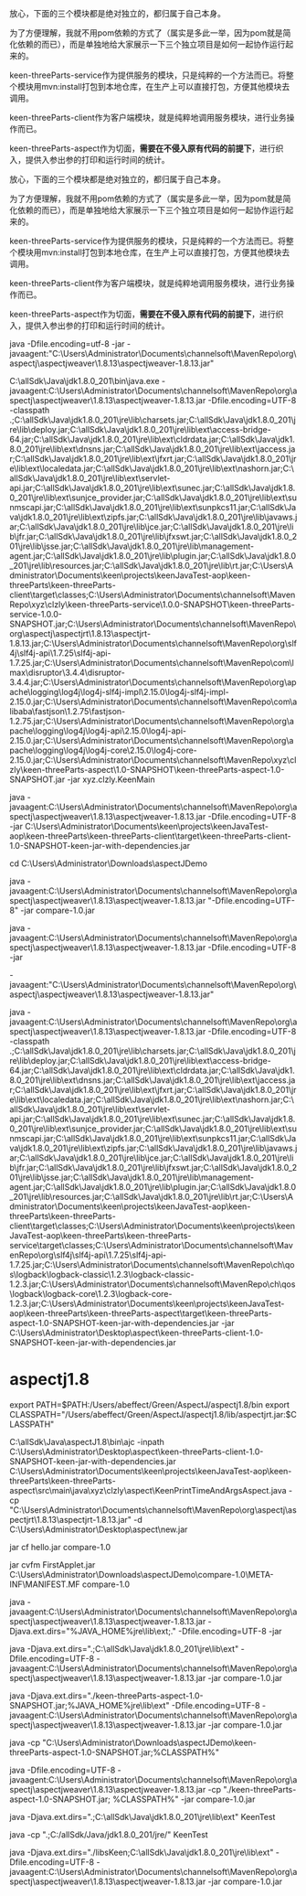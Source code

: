 放心，下面的三个模块都是绝对独立的，都归属于自己本身。

为了方便理解，我就不用pom依赖的方式了（属实是多此一举，因为pom就是简化依赖的而已），而是单独地给大家展示一下三个独立项目是如何一起协作运行起来的。

keen-threeParts-service作为提供服务的模块，只是纯粹的一个方法而已。将整个模块用mvn:install打包到本地仓库，在生产上可以直接打包，方便其他模块去调用。

keen-threeParts-client作为客户端模块，就是纯粹地调用服务模块，进行业务操作而已。

keen-threeParts-aspect作为切面，**需要在不侵入原有代码的前提下**，进行织入，提供入参出参的打印和运行时间的统计。

放心，下面的三个模块都是绝对独立的，都归属于自己本身。

为了方便理解，我就不用pom依赖的方式了（属实是多此一举，因为pom就是简化依赖的而已），而是单独地给大家展示一下三个独立项目是如何一起协作运行起来的。

keen-threeParts-service作为提供服务的模块，只是纯粹的一个方法而已。将整个模块用mvn:install打包到本地仓库，在生产上可以直接打包，方便其他模块去调用。

keen-threeParts-client作为客户端模块，就是纯粹地调用服务模块，进行业务操作而已。

keen-threeParts-aspect作为切面，**需要在不侵入原有代码的前提下**，进行织入，提供入参出参的打印和运行时间的统计。


java -Dfile.encoding=utf-8 -jar
-javaagent:"C:\Users\Administrator\Documents\channelsoft\MavenRepo\org\aspectj\aspectjweaver\1.8.13\aspectjweaver-1.8.13.jar"


C:\allSdk\Java\jdk1.8.0_201\bin\java.exe -javaagent:C:\Users\Administrator\Documents\channelsoft\MavenRepo\org\aspectj\aspectjweaver\1.8.13\aspectjweaver-1.8.13.jar -Dfile.encoding=UTF-8 -classpath .;C:\allSdk\Java\jdk1.8.0_201\jre\lib\charsets.jar;C:\allSdk\Java\jdk1.8.0_201\jre\lib\deploy.jar;C:\allSdk\Java\jdk1.8.0_201\jre\lib\ext\access-bridge-64.jar;C:\allSdk\Java\jdk1.8.0_201\jre\lib\ext\cldrdata.jar;C:\allSdk\Java\jdk1.8.0_201\jre\lib\ext\dnsns.jar;C:\allSdk\Java\jdk1.8.0_201\jre\lib\ext\jaccess.jar;C:\allSdk\Java\jdk1.8.0_201\jre\lib\ext\jfxrt.jar;C:\allSdk\Java\jdk1.8.0_201\jre\lib\ext\localedata.jar;C:\allSdk\Java\jdk1.8.0_201\jre\lib\ext\nashorn.jar;C:\allSdk\Java\jdk1.8.0_201\jre\lib\ext\servlet-api.jar;C:\allSdk\Java\jdk1.8.0_201\jre\lib\ext\sunec.jar;C:\allSdk\Java\jdk1.8.0_201\jre\lib\ext\sunjce_provider.jar;C:\allSdk\Java\jdk1.8.0_201\jre\lib\ext\sunmscapi.jar;C:\allSdk\Java\jdk1.8.0_201\jre\lib\ext\sunpkcs11.jar;C:\allSdk\Java\jdk1.8.0_201\jre\lib\ext\zipfs.jar;C:\allSdk\Java\jdk1.8.0_201\jre\lib\javaws.jar;C:\allSdk\Java\jdk1.8.0_201\jre\lib\jce.jar;C:\allSdk\Java\jdk1.8.0_201\jre\lib\jfr.jar;C:\allSdk\Java\jdk1.8.0_201\jre\lib\jfxswt.jar;C:\allSdk\Java\jdk1.8.0_201\jre\lib\jsse.jar;C:\allSdk\Java\jdk1.8.0_201\jre\lib\management-agent.jar;C:\allSdk\Java\jdk1.8.0_201\jre\lib\plugin.jar;C:\allSdk\Java\jdk1.8.0_201\jre\lib\resources.jar;C:\allSdk\Java\jdk1.8.0_201\jre\lib\rt.jar;C:\Users\Administrator\Documents\keen\projects\keenJavaTest-aop\keen-threeParts\keen-threeParts-client\target\classes;C:\Users\Administrator\Documents\channelsoft\MavenRepo\xyz\clzly\keen-threeParts-service\1.0.0-SNAPSHOT\keen-threeParts-service-1.0.0-SNAPSHOT.jar;C:\Users\Administrator\Documents\channelsoft\MavenRepo\org\aspectj\aspectjrt\1.8.13\aspectjrt-1.8.13.jar;C:\Users\Administrator\Documents\channelsoft\MavenRepo\org\slf4j\slf4j-api\1.7.25\slf4j-api-1.7.25.jar;C:\Users\Administrator\Documents\channelsoft\MavenRepo\com\lmax\disruptor\3.4.4\disruptor-3.4.4.jar;C:\Users\Administrator\Documents\channelsoft\MavenRepo\org\apache\logging\log4j\log4j-slf4j-impl\2.15.0\log4j-slf4j-impl-2.15.0.jar;C:\Users\Administrator\Documents\channelsoft\MavenRepo\com\alibaba\fastjson\1.2.75\fastjson-1.2.75.jar;C:\Users\Administrator\Documents\channelsoft\MavenRepo\org\apache\logging\log4j\log4j-api\2.15.0\log4j-api-2.15.0.jar;C:\Users\Administrator\Documents\channelsoft\MavenRepo\org\apache\logging\log4j\log4j-core\2.15.0\log4j-core-2.15.0.jar;C:\Users\Administrator\Documents\channelsoft\MavenRepo\xyz\clzly\keen-threeParts-aspect\1.0-SNAPSHOT\keen-threeParts-aspect-1.0-SNAPSHOT.jar -jar xyz.clzly.KeenMain


java -javaagent:C:\Users\Administrator\Documents\channelsoft\MavenRepo\org\aspectj\aspectjweaver\1.8.13\aspectjweaver-1.8.13.jar -Dfile.encoding=UTF-8  -jar C:\Users\Administrator\Documents\keen\projects\keenJavaTest-aop\keen-threeParts\keen-threeParts-client\target\keen-threeParts-client-1.0-SNAPSHOT-keen-jar-with-dependencies.jar


cd C:\Users\Administrator\Downloads\aspectJDemo

java -javaagent:C:\Users\Administrator\Documents\channelsoft\MavenRepo\org\aspectj\aspectjweaver\1.8.13\aspectjweaver-1.8.13.jar "-Dfile.encoding=UTF-8" -jar compare-1.0.jar

java -javaagent:C:\Users\Administrator\Documents\channelsoft\MavenRepo\org\aspectj\aspectjweaver\1.8.13\aspectjweaver-1.8.13.jar -Dfile.encoding=UTF-8 -jar 

-javaagent:"C:\Users\Administrator\Documents\channelsoft\MavenRepo\org\aspectj\aspectjweaver\1.8.13\aspectjweaver-1.8.13.jar"


java -javaagent:C:\Users\Administrator\Documents\channelsoft\MavenRepo\org\aspectj\aspectjweaver\1.8.13\aspectjweaver-1.8.13.jar  -Dfile.encoding=UTF-8 -classpath .;C:\allSdk\Java\jdk1.8.0_201\jre\lib\charsets.jar;C:\allSdk\Java\jdk1.8.0_201\jre\lib\deploy.jar;C:\allSdk\Java\jdk1.8.0_201\jre\lib\ext\access-bridge-64.jar;C:\allSdk\Java\jdk1.8.0_201\jre\lib\ext\cldrdata.jar;C:\allSdk\Java\jdk1.8.0_201\jre\lib\ext\dnsns.jar;C:\allSdk\Java\jdk1.8.0_201\jre\lib\ext\jaccess.jar;C:\allSdk\Java\jdk1.8.0_201\jre\lib\ext\jfxrt.jar;C:\allSdk\Java\jdk1.8.0_201\jre\lib\ext\localedata.jar;C:\allSdk\Java\jdk1.8.0_201\jre\lib\ext\nashorn.jar;C:\allSdk\Java\jdk1.8.0_201\jre\lib\ext\servlet-api.jar;C:\allSdk\Java\jdk1.8.0_201\jre\lib\ext\sunec.jar;C:\allSdk\Java\jdk1.8.0_201\jre\lib\ext\sunjce_provider.jar;C:\allSdk\Java\jdk1.8.0_201\jre\lib\ext\sunmscapi.jar;C:\allSdk\Java\jdk1.8.0_201\jre\lib\ext\sunpkcs11.jar;C:\allSdk\Java\jdk1.8.0_201\jre\lib\ext\zipfs.jar;C:\allSdk\Java\jdk1.8.0_201\jre\lib\javaws.jar;C:\allSdk\Java\jdk1.8.0_201\jre\lib\jce.jar;C:\allSdk\Java\jdk1.8.0_201\jre\lib\jfr.jar;C:\allSdk\Java\jdk1.8.0_201\jre\lib\jfxswt.jar;C:\allSdk\Java\jdk1.8.0_201\jre\lib\jsse.jar;C:\allSdk\Java\jdk1.8.0_201\jre\lib\management-agent.jar;C:\allSdk\Java\jdk1.8.0_201\jre\lib\plugin.jar;C:\allSdk\Java\jdk1.8.0_201\jre\lib\resources.jar;C:\allSdk\Java\jdk1.8.0_201\jre\lib\rt.jar;C:\Users\Administrator\Documents\keen\projects\keenJavaTest-aop\keen-threeParts\keen-threeParts-client\target\classes;C:\Users\Administrator\Documents\keen\projects\keenJavaTest-aop\keen-threeParts\keen-threeParts-service\target\classes;C:\Users\Administrator\Documents\channelsoft\MavenRepo\org\slf4j\slf4j-api\1.7.25\slf4j-api-1.7.25.jar;C:\Users\Administrator\Documents\channelsoft\MavenRepo\ch\qos\logback\logback-classic\1.2.3\logback-classic-1.2.3.jar;C:\Users\Administrator\Documents\channelsoft\MavenRepo\ch\qos\logback\logback-core\1.2.3\logback-core-1.2.3.jar;C:\Users\Administrator\Documents\keen\projects\keenJavaTest-aop\keen-threeParts\keen-threeParts-aspect\target\keen-threeParts-aspect-1.0-SNAPSHOT-keen-jar-with-dependencies.jar -jar C:\Users\Administrator\Desktop\aspect\keen-threeParts-client-1.0-SNAPSHOT-keen-jar-with-dependencies.jar

# aspectj1.8
export PATH=$PATH:/Users/abeffect/Green/AspectJ/aspectj1.8/bin
export CLASSPATH="/Users/abeffect/Green/AspectJ/aspectj1.8/lib/aspectjrt.jar:$CLASSPATH"


C:\allSdk\Java\aspectJ1.8\bin\ajc  -inpath C:\Users\Administrator\Desktop\aspect\keen-threeParts-client-1.0-SNAPSHOT-keen-jar-with-dependencies.jar C:\Users\Administrator\Documents\keen\projects\keenJavaTest-aop\keen-threeParts\keen-threeParts-aspect\src\main\java\xyz\clzly\aspect\KeenPrintTimeAndArgsAspect.java -cp "C:\Users\Administrator\Documents\channelsoft\MavenRepo\org\aspectj\aspectjrt\1.8.13\aspectjrt-1.8.13.jar" -d C:\Users\Administrator\Desktop\aspect\new.jar

jar cf hello.jar compare-1.0

jar cvfm FirstApplet.jar C:\Users\Administrator\Downloads\aspectJDemo\compare-1.0\META-INF\MANIFEST.MF compare-1.0

java -javaagent:C:\Users\Administrator\Documents\channelsoft\MavenRepo\org\aspectj\aspectjweaver\1.8.13\aspectjweaver-1.8.13.jar -Djava.ext.dirs="%JAVA_HOME%jre\lib\ext;."  -Dfile.encoding=UTF-8 -jar 


java -Djava.ext.dirs=".;C:\allSdk\Java\jdk1.8.0_201\jre\lib\ext"  -Dfile.encoding=UTF-8 -javaagent:C:\Users\Administrator\Documents\channelsoft\MavenRepo\org\aspectj\aspectjweaver\1.8.13\aspectjweaver-1.8.13.jar  -jar  compare-1.0.jar

java -Djava.ext.dirs="./keen-threeParts-aspect-1.0-SNAPSHOT.jar;%JAVA_HOME%jre\lib\ext"  -Dfile.encoding=UTF-8 -javaagent:C:\Users\Administrator\Documents\channelsoft\MavenRepo\org\aspectj\aspectjweaver\1.8.13\aspectjweaver-1.8.13.jar  -jar  compare-1.0.jar

java -cp "C:\Users\Administrator\Downloads\aspectJDemo\keen-threeParts-aspect-1.0-SNAPSHOT.jar;%CLASSPATH%"

java -Dfile.encoding=UTF-8 -javaagent:C:\Users\Administrator\Documents\channelsoft\MavenRepo\org\aspectj\aspectjweaver\1.8.13\aspectjweaver-1.8.13.jar -cp "./keen-threeParts-aspect-1.0-SNAPSHOT.jar; %CLASSPATH%"  -jar  compare-1.0.jar

java -Djava.ext.dirs=".;C:\allSdk\Java\jdk1.8.0_201\jre\lib\ext"  KeenTest

java -cp ".;C:/allSdk/Java/jdk1.8.0_201/jre/" KeenTest

java -Djava.ext.dirs="./libsKeen;C:\allSdk\Java\jdk1.8.0_201\jre\lib\ext"  -Dfile.encoding=UTF-8 -javaagent:C:\Users\Administrator\Documents\channelsoft\MavenRepo\org\aspectj\aspectjweaver\1.8.13\aspectjweaver-1.8.13.jar  -jar  compare-1.0.jar